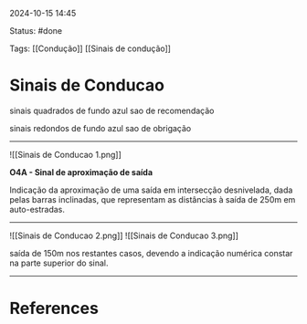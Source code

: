 2024-10-15 14:45

Status: #done 

Tags: [[Condução]] [[Sinais de condução]]

# Sinais de Conducao

sinais quadrados de fundo azul sao de recomendação

sinais redondos de fundo azul sao de obrigação

-----------------------------------------------------------

![[Sinais de Conducao 1.png]]

**O4A - Sinal de aproximação de saída**  

Indicação da aproximação de uma saída em intersecção desnivelada, dada pelas barras inclinadas, que representam as distâncias à saída de 250m em auto-estradas.

-----------------------------------------------------------

![[Sinais de Conducao 2.png]]
![[Sinais de Conducao 3.png]]

saída de 150m nos restantes casos, devendo a indicação numérica constar na parte superior do sinal.

-----------------------------------------------------------


# References

